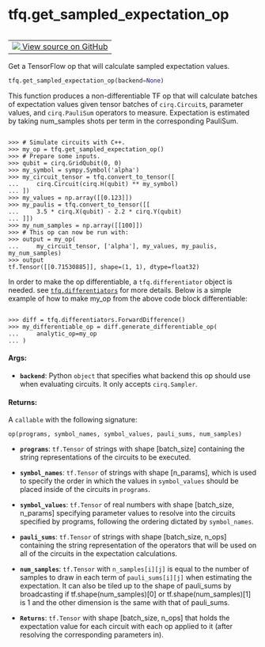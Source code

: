 <div itemscope itemtype="http://developers.google.com/ReferenceObject">
<meta itemprop="name" content="tfq.get_sampled_expectation_op" />
<meta itemprop="path" content="Stable" />
</div>

# tfq.get_sampled_expectation_op

<!-- Insert buttons and diff -->

<table class="tfo-notebook-buttons tfo-api" align="left">

<td>
  <a target="_blank" href="https://github.com/quantumlib/TFQuantum/tree/master/tensorflow_quantum/core/ops/circuit_execution_ops.py">
    <img src="https://www.tensorflow.org/images/GitHub-Mark-32px.png" />
    View source on GitHub
  </a>
</td></table>



Get a TensorFlow op that will calculate sampled expectation values.

``` python
tfq.get_sampled_expectation_op(backend=None)
```



<!-- Placeholder for "Used in" -->

This function produces a non-differentiable TF op that will calculate
batches of expectation values given tensor batches of `cirq.Circuit`s,
parameter values, and `cirq.PauliSum` operators to measure.
Expectation is estimated by taking num_samples shots per term in the
corresponding PauliSum.


```

>>> # Simulate circuits with C++.
>>> my_op = tfq.get_sampled_expectation_op()
>>> # Prepare some inputs.
>>> qubit = cirq.GridQubit(0, 0)
>>> my_symbol = sympy.Symbol('alpha')
>>> my_circuit_tensor = tfq.convert_to_tensor([
...     cirq.Circuit(cirq.H(qubit) ** my_symbol)
... ])
>>> my_values = np.array([[0.123]])
>>> my_paulis = tfq.convert_to_tensor([[
...     3.5 * cirq.X(qubit) - 2.2 * cirq.Y(qubit)
... ]])
>>> my_num_samples = np.array([[100]])
>>> # This op can now be run with:
>>> output = my_op(
...     my_circuit_tensor, ['alpha'], my_values, my_paulis, my_num_samples)
>>> output
tf.Tensor([[0.71530885]], shape=(1, 1), dtype=float32)

```


In order to make the op differentiable, a `tfq.differentiator` object is
needed. see <a href="../tfq/differentiators.md"><code>tfq.differentiators</code></a> for more details. Below is a simple
example of how to make my_op from the above code block differentiable:


```

>>> diff = tfq.differentiators.ForwardDifference()
>>> my_differentiable_op = diff.generate_differentiable_op(
...     analytic_op=my_op
... )

```

#### Args:


* <b>`backend`</b>: Python `object` that specifies what backend this op should use
    when evaluating circuits. It only accepts `cirq.Sampler`.


#### Returns:

A `callable` with the following signature:

```op(programs, symbol_names, symbol_values, pauli_sums, num_samples)```


* <b>`programs`</b>: `tf.Tensor` of strings with shape [batch_size] containing
    the string representations of the circuits to be executed.
* <b>`symbol_names`</b>: `tf.Tensor` of strings with shape [n_params], which
    is used to specify the order in which the values in
    `symbol_values` should be placed inside of the circuits in
    `programs`.
* <b>`symbol_values`</b>: `tf.Tensor` of real numbers with shape
    [batch_size, n_params] specifying parameter values to resolve
    into the circuits specified by programs, following the ordering
    dictated by `symbol_names`.
* <b>`pauli_sums`</b>: `tf.Tensor` of strings with shape [batch_size, n_ops]
    containing the string representation of the operators that will
    be used on all of the circuits in the expectation calculations.
* <b>`num_samples`</b>: `tf.Tensor` with `n_samples[i][j]` is equal to the
    number of samples to draw in each term of `pauli_sums[i][j]`
    when estimating the expectation. It can also be tiled up to the
    shape of pauli_sums by broadcasting if tf.shape(num_samples)[0]
    or tf.shape(num_samples)[1] is 1 and the other dimension is the
    same with that of pauli_sums.

* <b>`Returns`</b>:     `tf.Tensor` with shape [batch_size, n_ops] that holds the
        expectation value for each circuit with each op applied to it
        (after resolving the corresponding parameters in).